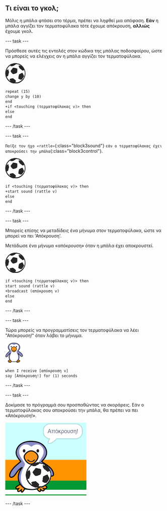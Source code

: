 ## Τι είναι το γκολ;

Μόλις η μπάλα φτάσει στο τέρμα, πρέπει να ληφθεί μια απόφαση. __Εάν__ η μπάλα αγγίζει τον τερματοφύλακα τότε έχουμε απόκρουση, __αλλιώς__ έχουμε γκολ.

--- task ---

Πρόσθεσε αυτές τις εντολές στον κώδικα της μπάλας ποδοσφαίρου, ώστε να μπορείς να ελέγχεις αν η μπάλα αγγίζει τον τερματοφύλακα.

![αντικείμενο μπάλας](images/football-sprite.png)

```blocks3
repeat (15)
change y by (10)
end
+if <touching (τερματοφύλακας v)> then
else
end
```

--- /task ---

--- task ---

`Παίξε τον ήχο «rattle»`{:class="block3sound"} `εάν ο τερματοφύλακας έχει αποκρούσει την μπάλα`{:class="block3control"}.

![αντικείμενο μπάλας](images/football-sprite.png)

```blocks3
if <touching (τερματοφύλακας v)> then
+start sound (rattle v)
else
end
```

--- /task ---

--- task ---

Μπορείς επίσης να μεταδίδεις ένα μήνυμα στον τερματοφύλακα, ώστε να μπορεί να πει 'Απόκρουση'.

Μετάδωσε ένα μήνυμα «απόκρουση» όταν η μπάλα έχει αποκρουστεί.

![αντικείμενο μπάλας](images/football-sprite.png)

```blocks3
if <touching (τερματοφύλακας v)> then
start sound (rattle v)
+broadcast (απόκρουση v)
else
end
```

--- /task ---

--- task ---

Τώρα μπορείς να προγραμματίσεις τον τερματοφύλακα να λέει "Απόκρουση!" όταν λάβει το μήνυμα.

![αντικείμενο τερματοφύλακα](images/goalie-sprite.png)

```blocks3
when I receive [απόκρουση v]
say [Απόκρουση!] for (1) seconds
```

--- /task ---

--- task ---

Δοκίμασε το πρόγραμμά σου προσπαθώντας να σκοράρεις. Εάν ο τερματοφύλακας σου αποκρούσει την μπάλα, θα πρέπει να πει «Απόκρουση!».

![στιγμιότυπο οθόνης](images/goalie-save-test.png)

--- /task ---
